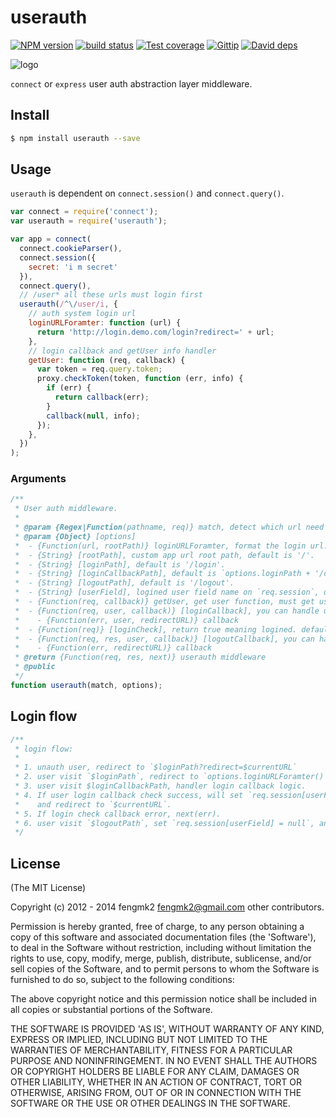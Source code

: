 # userauth

[![NPM version][npm-image]][npm-url]
[![build status][travis-image]][travis-url]
[![Test coverage][coveralls-image]][coveralls-url]
[![Gittip][gittip-image]][gittip-url]
[![David deps][david-image]][david-url]

[npm-image]: https://img.shields.io/npm/v/userauth.svg?style=flat
[npm-url]: https://npmjs.org/package/userauth
[travis-image]: https://img.shields.io/travis/node-modules/userauth.svg?style=flat
[travis-url]: https://travis-ci.org/node-modules/userauth
[coveralls-image]: https://img.shields.io/coveralls/node-modules/userauth.svg?style=flat
[coveralls-url]: https://coveralls.io/r/node-modules/userauth?branch=master
[gittip-image]: https://img.shields.io/gittip/fengmk2.svg?style=flat
[gittip-url]: https://www.gittip.com/fengmk2/
[david-image]: https://img.shields.io/david/node-modules/userauth.svg?style=flat
[david-url]: https://david-dm.org/node-modules/userauth

![logo](https://raw.github.com/node-modules/userauth/master/logo.png)

`connect` or `express` user auth abstraction layer middleware.

## Install

```bash
$ npm install userauth --save
```

## Usage

`userauth` is dependent on `connect.session()` and `connect.query()`.

```js
var connect = require('connect');
var userauth = require('userauth');

var app = connect(
  connect.cookieParser(),
  connect.session({
    secret: 'i m secret'
  }),
  connect.query(),
  // /user* all these urls must login first
  userauth(/^\/user/i, {
    // auth system login url
    loginURLForamter: function (url) {
      return 'http://login.demo.com/login?redirect=' + url;
    },
    // login callback and getUser info handler
    getUser: function (req, callback) {
      var token = req.query.token;
      proxy.checkToken(token, function (err, info) {
        if (err) {
          return callback(err);
        }
        callback(null, info);
      });
    },
  })
);
```

### Arguments

```js
/**
 * User auth middleware.
 *
 * @param {Regex|Function(pathname, req)} match, detect which url need to check user auth.
 * @param {Object} [options]
 *  - {Function(url, rootPath)} loginURLForamter, format the login url.
 *  - {String} [rootPath], custom app url root path, default is '/'.
 *  - {String} [loginPath], default is '/login'.
 *  - {String} [loginCallbackPath], default is `options.loginPath + '/callback'`.
 *  - {String} [logoutPath], default is '/logout'.
 *  - {String} [userField], logined user field name on `req.session`, default is 'user', `req.session.user`.
 *  - {Function(req, callback)} getUser, get user function, must get user info with `req`.
 *  - {Function(req, user, callback)} [loginCallback], you can handle user login logic here.
 *    - {Function(err, user, redirectURL)} callback
 *  - {Function(req)} [loginCheck], return true meaning logined. default is `true`.
 *  - {Function(req, res, user, callback)} [logoutCallback], you can handle user logout logic here.
 *    - {Function(err, redirectURL)} callback
 * @return {Function(req, res, next)} userauth middleware
 * @public
 */
function userauth(match, options);
```

## Login flow

```js
/**
 * login flow:
 *
 * 1. unauth user, redirect to `$loginPath?redirect=$currentURL`
 * 2. user visit `$loginPath`, redirect to `options.loginURLForamter()` return login url.
 * 3. user visit $loginCallbackPath, handler login callback logic.
 * 4. If user login callback check success, will set `req.session[userField]`,
 *    and redirect to `$currentURL`.
 * 5. If login check callback error, next(err).
 * 6. user visit `$logoutPath`, set `req.session[userField] = null`, and redirect back.
 */
```

## License

(The MIT License)

Copyright (c) 2012 - 2014 fengmk2 <fengmk2@gmail.com> other contributors.

Permission is hereby granted, free of charge, to any person obtaining
a copy of this software and associated documentation files (the
'Software'), to deal in the Software without restriction, including
without limitation the rights to use, copy, modify, merge, publish,
distribute, sublicense, and/or sell copies of the Software, and to
permit persons to whom the Software is furnished to do so, subject to
the following conditions:

The above copyright notice and this permission notice shall be
included in all copies or substantial portions of the Software.

THE SOFTWARE IS PROVIDED 'AS IS', WITHOUT WARRANTY OF ANY KIND,
EXPRESS OR IMPLIED, INCLUDING BUT NOT LIMITED TO THE WARRANTIES OF
MERCHANTABILITY, FITNESS FOR A PARTICULAR PURPOSE AND NONINFRINGEMENT.
IN NO EVENT SHALL THE AUTHORS OR COPYRIGHT HOLDERS BE LIABLE FOR ANY
CLAIM, DAMAGES OR OTHER LIABILITY, WHETHER IN AN ACTION OF CONTRACT,
TORT OR OTHERWISE, ARISING FROM, OUT OF OR IN CONNECTION WITH THE
SOFTWARE OR THE USE OR OTHER DEALINGS IN THE SOFTWARE.
